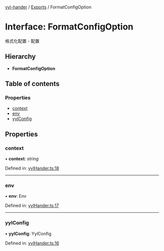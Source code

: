 [yyl-hander](../README.md) / [Exports](../modules.md) / FormatConfigOption

# Interface: FormatConfigOption

格式化配置 - 配置

## Hierarchy

- **FormatConfigOption**

## Table of contents

### Properties

- [context](formatconfigoption.md#context)
- [env](formatconfigoption.md#env)
- [yylConfig](formatconfigoption.md#yylconfig)

## Properties

### context

• **context**: _string_

Defined in: [yylHander.ts:18](https://github.com/jackness1208/yyl-hander/blob/7fcda46/src/yylHander.ts#L18)

---

### env

• **env**: Env

Defined in: [yylHander.ts:17](https://github.com/jackness1208/yyl-hander/blob/7fcda46/src/yylHander.ts#L17)

---

### yylConfig

• **yylConfig**: YylConfig

Defined in: [yylHander.ts:16](https://github.com/jackness1208/yyl-hander/blob/7fcda46/src/yylHander.ts#L16)
